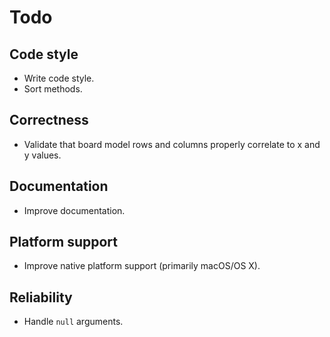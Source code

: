 # Todo #

## Code style ##
+ Write code style.
+ Sort methods.

## Correctness ##
+ Validate that board model rows and columns properly correlate to x and y
  values.

## Documentation ##
+ Improve documentation.

## Platform support ##
+ Improve native platform support (primarily macOS/OS X).

## Reliability ##
+ Handle `null` arguments.

